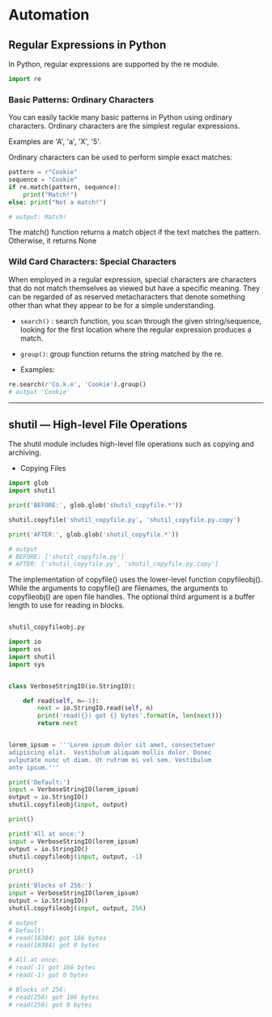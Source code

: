 # Automation

## Regular Expressions in Python

In Python, regular expressions are supported by the re module.

```python
import re
```

### Basic Patterns: Ordinary Characters

You can easily tackle many basic patterns in Python using ordinary characters. Ordinary characters are the simplest regular expressions.

Examples are 'A', 'a', 'X', '5'.

Ordinary characters can be used to perform simple exact matches:

```python
pattern = r"Cookie"
sequence = "Cookie"
if re.match(pattern, sequence):
    print("Match!")
else: print("Not a match!")

# output: Match!
```
The match() function returns a match object if the text matches the pattern. Otherwise, it returns None

### Wild Card Characters: Special Characters

When employed in a regular expression, special characters are characters that do not match themselves as viewed but have a specific meaning. They can be regarded of as reserved metacharacters that denote something other than what they appear to be for a simple understanding.

- ```search()``` : search function, you scan through the given string/sequence, looking for the first location where the regular expression produces a match. 

- ```group()```: group function returns the string matched by the re.

- Examples:

```python
re.search(r'Co.k.e', 'Cookie').group()
# output 'Cookie'
```

-------------- --

## shutil — High-level File Operations

The shutil module includes high-level file operations such as copying and archiving.

- Copying Files

```python
import glob
import shutil

print('BEFORE:', glob.glob('shutil_copyfile.*'))

shutil.copyfile('shutil_copyfile.py', 'shutil_copyfile.py.copy')

print('AFTER:', glob.glob('shutil_copyfile.*'))

# output
# BEFORE: ['shutil_copyfile.py']
# AFTER: ['shutil_copyfile.py', 'shutil_copyfile.py.copy']

```

The implementation of copyfile() uses the lower-level function copyfileobj(). While the arguments to copyfile() are filenames, the arguments to copyfileobj() are open file handles. The optional third argument is a buffer length to use for reading in blocks.

```python

shutil_copyfileobj.py

import io
import os
import shutil
import sys


class VerboseStringIO(io.StringIO):

    def read(self, n=-1):
        next = io.StringIO.read(self, n)
        print('read({}) got {} bytes'.format(n, len(next)))
        return next


lorem_ipsum = '''Lorem ipsum dolor sit amet, consectetuer
adipiscing elit.  Vestibulum aliquam mollis dolor. Donec
vulputate nunc ut diam. Ut rutrum mi vel sem. Vestibulum
ante ipsum.'''

print('Default:')
input = VerboseStringIO(lorem_ipsum)
output = io.StringIO()
shutil.copyfileobj(input, output)

print()

print('All at once:')
input = VerboseStringIO(lorem_ipsum)
output = io.StringIO()
shutil.copyfileobj(input, output, -1)

print()

print('Blocks of 256:')
input = VerboseStringIO(lorem_ipsum)
output = io.StringIO()
shutil.copyfileobj(input, output, 256)

# output
# Default:
# read(16384) got 166 bytes
# read(16384) got 0 bytes

# All at once:
# read(-1) got 166 bytes
# read(-1) got 0 bytes

# Blocks of 256:
# read(256) got 166 bytes
# read(256) got 0 bytes

```